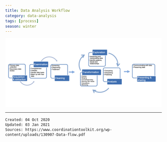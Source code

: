 ```yaml
---
title: Data Analysis Workflow
category: data-analysis
tags: [process]
season: winter
---
```


![](../assets/src/data-analysis-workflow.png)

---

    Created: 04 Oct 2020
    Updated: 03 Jan 2021
    Sources: https://www.coordinationtoolkit.org/wp-content/uploads/130907-Data-flow.pdf
